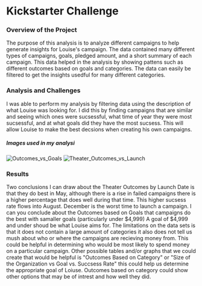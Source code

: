 # Kickstarter Challenge

### Overview of the Project
The purpose of this analysis is to analyze different campaigns to help generate insights for Louise's campaign. The data contained many different types of campaigns, goals, pledged amount, and a short summary of each campaign. This data helped in the analysis by showing pattens such as different outcomes based on goals and categories. The data can easily be filtered to get the insights usedful for many different categories. 

### Analysis and Challenges
I was able to perform my analysis by filtering  data using the description of what Louise was looking for. I did this by finding campaigns that are similar and seeing which ones were sucsessful, what time of year they were most sucsessful, and at what goals did they have the most sucsess. This will allow Louise to make the best decsions when creating his own campaigns. 
##### Images used in my analysi
![Outcomes_vs_Goals](https://user-images.githubusercontent.com/91975333/139561831-587946dd-2091-4e4b-9a72-50c553d1285d.png)
![Theater_Outcomes_vs_Launch](https://user-images.githubusercontent.com/91975333/139561833-42459c35-82a3-4dfe-9170-e8470ba904c9.png)

### Results
Two conclusions I can draw about the Theater Outcomes by Launch Date is that they do best in May, although there is a rise in failed campaigns there is a higher percentage that does well during that time. This higher sucsess rate flows into August. December is the worst time to launch a campaign. I can you conclude about the Outcomes based on Goals that campaigns do the best with samaller goals (particularly under $4,999) A goal of $4,999 and under shoud be what Louise aims for. The limitations on the data sets is that it does not contain a large amount of categories it also does not tell us mush about who or where the campaigns are recieving money from. This could be helpful in determining who would be most likely to spend money on a particular campaign. Other possible tables and/or graphs that we could create that would be helpful is "Outcomes Based on Category" or "Size of the Organization vs Goal vs. Succsess Rate" this could help us determine the appropriate goal of Loiuse. Outcomes based on category could show other options that may be of intrest and how well they did.
